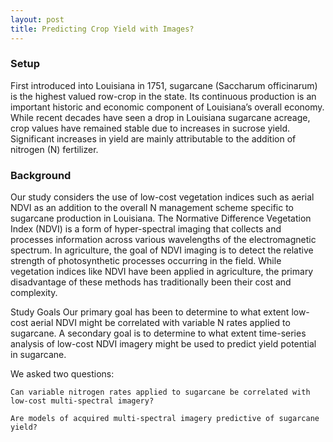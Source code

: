 ```yaml
---
layout: post
title: Predicting Crop Yield with Images?
---
```


### Setup

First introduced into Louisiana in 1751, sugarcane (Saccharum officinarum) is the highest valued row-crop in the state. Its continuous production is an important historic and economic component of Louisiana’s overall economy. While recent decades have seen a drop in Louisiana sugarcane acreage, crop values have remained stable due to increases in sucrose yield. Significant increases in yield are mainly attributable to the addition of nitrogen (N) fertilizer.

### Background

Our study considers the use of low-cost vegetation indices such as aerial NDVI as an addition to the overall N management scheme specific to sugarcane production in Louisiana. The Normative Difference Vegetation Index (NDVI) is a form of hyper-spectral imaging that collects and processes information across various wavelengths of the electromagnetic spectrum. In agriculture, the goal of NDVI imaging is to detect the relative strength of photosynthetic processes occurring in the field. While vegetation indices like NDVI have been applied in agriculture, the primary disadvantage of these methods has traditionally been their cost and complexity.

 
Study Goals
Our primary goal has been to determine to what extent low-cost aerial NDVI might be correlated with variable N rates applied to sugarcane. A secondary goal is to determine to what extent time-series analysis of low-cost NDVI imagery might be used to predict yield potential in sugarcane.

We asked two questions:

    Can variable nitrogen rates applied to sugarcane be correlated with low-cost multi-spectral imagery?

    Are models of acquired multi-spectral imagery predictive of sugarcane yield?

 
